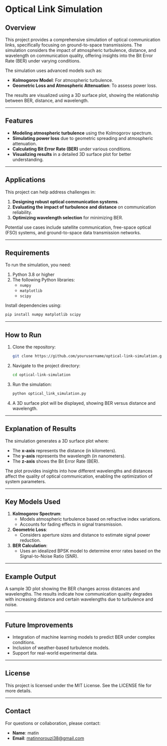 
# Optical Link Simulation

## Overview
This project provides a comprehensive simulation of optical communication links, specifically focusing on ground-to-space transmissions. The simulation considers the impact of atmospheric turbulence, distance, and wavelength on communication quality, offering insights into the Bit Error Rate (BER) under varying conditions.

The simulation uses advanced models such as:
- **Kolmogorov Model**: For atmospheric turbulence.
- **Geometric Loss and Atmospheric Attenuation**: To assess power loss.

The results are visualized using a 3D surface plot, showing the relationship between BER, distance, and wavelength.

---

## Features
- **Modeling atmospheric turbulence** using the Kolmogorov spectrum.
- **Simulating power loss** due to geometric spreading and atmospheric attenuation.
- **Calculating Bit Error Rate (BER)** under various conditions.
- **Visualizing results** in a detailed 3D surface plot for better understanding.

---

## Applications
This project can help address challenges in:
1. **Designing robust optical communication systems**.
2. **Evaluating the impact of turbulence and distance** on communication reliability.
3. **Optimizing wavelength selection** for minimizing BER.

Potential use cases include satellite communication, free-space optical (FSO) systems, and ground-to-space data transmission networks.

---

## Requirements
To run the simulation, you need:
1. Python 3.8 or higher
2. The following Python libraries:
   - `numpy`
   - `matplotlib`
   - `scipy`

Install dependencies using:
```bash
pip install numpy matplotlib scipy
```

---

## How to Run
1. Clone the repository:
   ```bash
   git clone https://github.com/yourusername/optical-link-simulation.git
   ```
2. Navigate to the project directory:
   ```bash
   cd optical-link-simulation
   ```
3. Run the simulation:
   ```bash
   python optical_link_simulation.py
   ```
4. A 3D surface plot will be displayed, showing BER versus distance and wavelength.

---

## Explanation of Results
The simulation generates a 3D surface plot where:
- The **x-axis** represents the distance (in kilometers).
- The **y-axis** represents the wavelength (in nanometers).
- The **z-axis** shows the Bit Error Rate (BER).

The plot provides insights into how different wavelengths and distances affect the quality of optical communication, enabling the optimization of system parameters.

---

## Key Models Used
1. **Kolmogorov Spectrum**:
   - Models atmospheric turbulence based on refractive index variations.
   - Accounts for fading effects in signal transmission.
2. **Geometric Loss**:
   - Considers aperture sizes and distance to estimate signal power reduction.
3. **BER Calculation**:
   - Uses an idealized BPSK model to determine error rates based on the Signal-to-Noise Ratio (SNR).

---

## Example Output
A sample 3D plot showing the BER changes across distances and wavelengths. The results indicate how communication quality degrades with increasing distance and certain wavelengths due to turbulence and noise.

---

## Future Improvements
- Integration of machine learning models to predict BER under complex conditions.
- Inclusion of weather-based turbulence models.
- Support for real-world experimental data.

---

## License
This project is licensed under the MIT License. See the LICENSE file for more details.

---

## Contact
For questions or collaboration, please contact:
- **Name**: matin
- **Email**: matinnorouzi38@gmail.com


